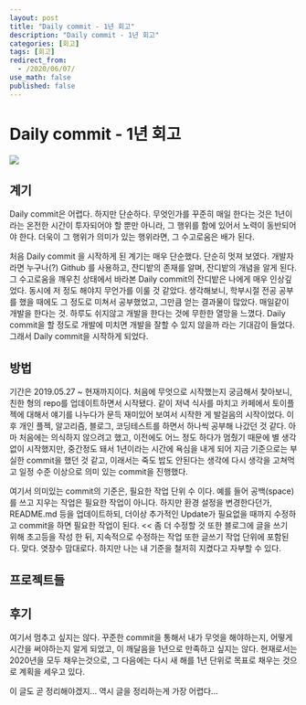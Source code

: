 ```yaml
---
layout: post
title: "Daily commit - 1년 회고"
description: "Daily commit - 1년 회고"
categories: [회고]
tags: [회고]
redirect_from:
  - /2020/06/07/
use_math: false
published: false
---
```


# Daily commit - 1년 회고

<!-- 잔디밭 이미지로 채울 것. 되도록 토요일에? -->
<img src="/assets/images/posts/folder_name/file_name">

## 계기

<p>
Daily commit은 어렵다.
하지만 단순하다.
무엇인가를 꾸준히 매일 한다는 것은 1년이라는 온전한 시간이 투자되어야 할 뿐만 아니라,
그 행위를 함에 있어서 노력이 동반되어야 한다.
더욱이 그 행위가 의미가 있는 행위라면,
그 수고로움은 배가 된다.
</p>

<p>
처음 Daily commit 을 시작하게 된 계기는 매우 단순했다.
단순히 멋져 보였다.
개발자라면 누구나(?) Github 를 사용하고,
잔디밭의 존재를 알며,
잔디밭의 개념을 알게 된다.
그 수고로움을 깨우친 상태에서 바라본
Daily commit의 잔디밭은 나에게 매우 인상깊었다.
동시에 저 정도 해야지 무언가를 이룰 것 같았다.
생각해보니, 학부시절 전공 공부를 했을 때에도
그 정도로 미쳐서 공부했었고,
그만큼 얻는 결과물이 많았다.
매일같이 개발을 한다는 것.
하루도 쉬지않고 개발을 한다는 것에 무한한 열망을 느꼈다.
Daily commit을 할 정도로 개발에 미치면 개발을 잘할 수 있지 않을까 라는 기대감이 들었다.
그래서 Daily commit을 시작하게 되었다.
</p>

## 방법

<p>
기간은 2019.05.27 ~ 현재까지이다.
처음에 무엇으로 시작했는지 궁금해서 찾아보니, 친한 형의 repo를 업데이트하면서 시작됐다. 같이 저녁 식사를 마치고 카페에서 토이플젝에 대해서 얘기를 나누다가 문득 재미있어 보여서 시작한 게 발걸음의 시작이었다.
이후 개인 플젝, 알고리즘, 블로그, 코딩테스트를 하면서 하나씩 공부해 나갔던 것 같다.
아마 처음에는 의식하지 않으려고 했고, 이전에도 어느 정도 하다가 멈췄기 때문에 별 생각없이 시작했지만,
중간정도 돼서 1년이라는 시간에 욕심을 내게 되어 지금 기준으로는 부실한 commit을 했던 것 같고,
이래서는 죽도 밥도 안된다는 생각에 다시 생각을 고쳐먹고 일정 수준 이상으로 의미 있는 commit을 진행했다.

여기서 의미있는 commit의 기준은, 필요한 작업 단위 수 이다.
예를 들어 공백(space)를 쓰고 지우는 작업은 필요한 작업이 아니다.
하지만 환경 설정을 변경한다던가, README.md 등을 업데이트하되, 더이상 추가적인 Update가 필요없을 때까지 수정하고 commit을 하면 필요한 작업이 된다. << 좀 더 수정할 것
또한 블로그에 글을 쓰기 위해 초고등을 작성 한 뒤, 지속적으로 수정하는 작업 또한 글쓰기 작업 단위에 포함된다.
맞다. 엿장수 맘대로다. 하지만 나는 내 기준을 철저히 지켰다고 자부할 수 있다.

</p>

## 프로젝트들

## 후기

<p>
여기서 멈추고 싶지는 않다. 꾸준한 commit을 통해서 내가 무엇을 해야하는지, 어떻게 시간을 써야하는지 알게 되었고, 이 깨달음을 1년으로 만족하고 싶지는 않다. 현재로서는 2020년을 모두 채우는것으로, 그 다음에는 다시 새 해를 1년 단위로 목표로 채우는 것으로 계획을 세우고 있다.

이 글도 곧 정리해야겠지... 역시 글을 정리하는게 가장 어렵다...

</p>
